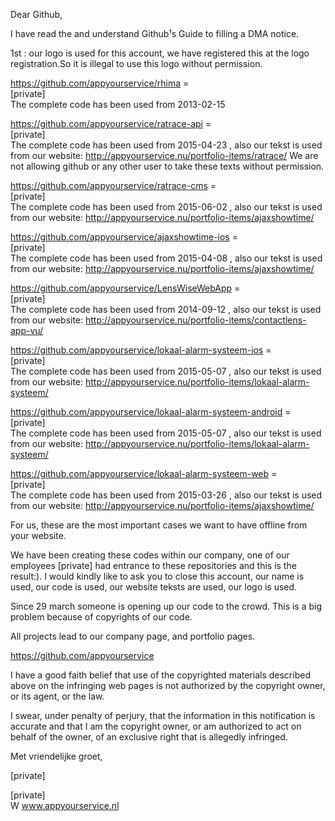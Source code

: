 Dear Github,

I have read the and understand Github¹s Guide to filling a DMA notice.

1st : our logo is used for this account, we have registered this at the
logo registration.So it is illegal to use this logo without permission.

https://github.com/appyourservice/rhima =  
[private]   
The complete code has been used from 2013-02-15

https://github.com/appyourservice/ratrace-api =  
[private]    
The complete code has been used from 2015-04-23 , also our tekst is used
from our website: http://appyourservice.nu/portfolio-items/ratrace/ We are
not allowing github or any other user to take these texts without
permission.

https://github.com/appyourservice/ratrace-cms =  
[private]    
The complete code has been used from 2015-06-02 , also our tekst is used
from our website: http://appyourservice.nu/portfolio-items/ajaxshowtime/

https://github.com/appyourservice/ajaxshowtime-ios =  
[private]   
The complete code has been used from 2015-04-08 , also our tekst is used
from our website: http://appyourservice.nu/portfolio-items/ajaxshowtime/

https://github.com/appyourservice/LensWiseWebApp =   
[private]    
The complete code has been used from 2014-09-12 , also our tekst is used
from our website:
http://appyourservice.nu/portfolio-items/contactlens-app-vu/

https://github.com/appyourservice/lokaal-alarm-systeem-ios =  
[private]    
The complete code has been used from 2015-05-07 , also our tekst is used
from our website:
http://appyourservice.nu/portfolio-items/lokaal-alarm-systeem/

https://github.com/appyourservice/lokaal-alarm-systeem-android =  
[private]    
The complete code has been used from 2015-05-07 , also our tekst is used
from our website:
http://appyourservice.nu/portfolio-items/lokaal-alarm-systeem/

https://github.com/appyourservice/lokaal-alarm-systeem-web =  
[private]   
The complete code has been used from 2015-03-26 , also our tekst is used
from our website: http://appyourservice.nu/portfolio-items/ajaxshowtime/

For us, these are the most important cases we want to have offline from
your website.

We have been creating these codes within our company, one of our employees
[private] had entrance to these repositories and this is the result:).
I would kindly like to ask you to close this account, our name is used,
our code is used, our website teksts are used, our logo is used.

Since 29 march someone is opening up our code to the crowd. This is a big
problem because of copyrights of our code.

All projects lead to our company page, and portfolio pages.

https://github.com/appyourservice

I have a good faith belief that use of the copyrighted materials described
above on the infringing web pages is not authorized by the copyright
owner, or its agent, or the law.

I swear, under penalty of perjury, that the information in this
notification is accurate and that I am the copyright owner, or am
authorized to act on behalf of the owner, of an exclusive right that is
allegedly infringed.

Met vriendelijke groet,

[private]

[private]  
W www.appyourservice.nl 

